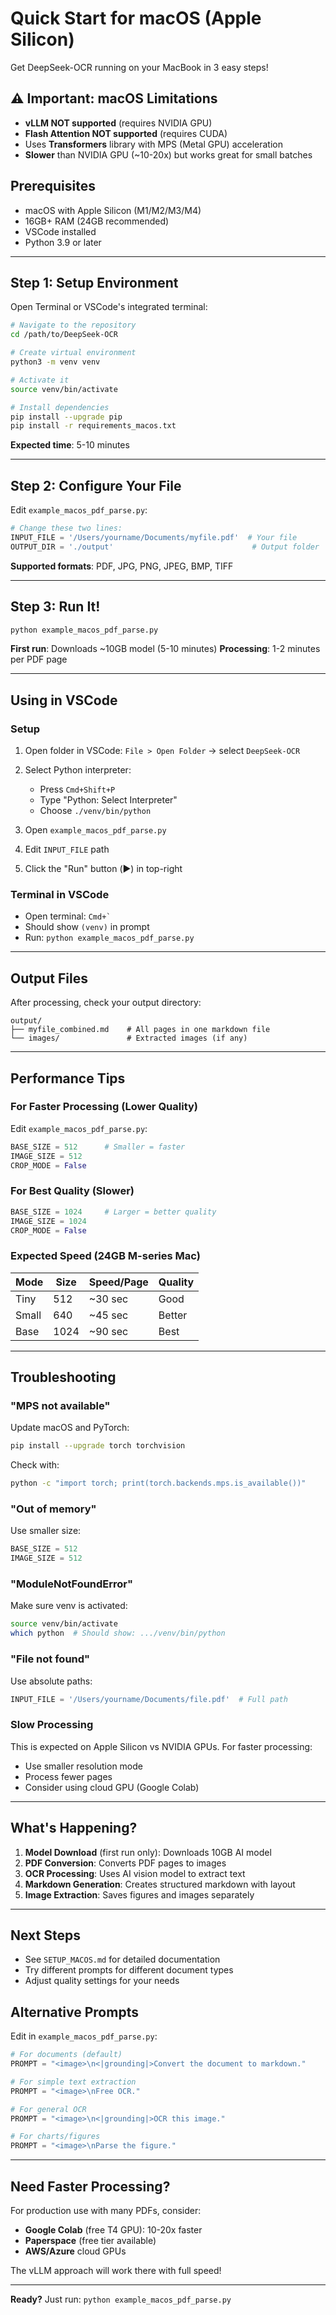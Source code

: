 # Quick Start for macOS (Apple Silicon)

Get DeepSeek-OCR running on your MacBook in 3 easy steps!

## ⚠️ Important: macOS Limitations

- **vLLM NOT supported** (requires NVIDIA GPU)
- **Flash Attention NOT supported** (requires CUDA)
- Uses **Transformers** library with MPS (Metal GPU) acceleration
- **Slower** than NVIDIA GPU (~10-20x) but works great for small batches

## Prerequisites

- macOS with Apple Silicon (M1/M2/M3/M4)
- 16GB+ RAM (24GB recommended)
- VSCode installed
- Python 3.9 or later

---

## Step 1: Setup Environment

Open Terminal or VSCode's integrated terminal:

```bash
# Navigate to the repository
cd /path/to/DeepSeek-OCR

# Create virtual environment
python3 -m venv venv

# Activate it
source venv/bin/activate

# Install dependencies
pip install --upgrade pip
pip install -r requirements_macos.txt
```

**Expected time**: 5-10 minutes

---

## Step 2: Configure Your File

Edit `example_macos_pdf_parse.py`:

```python
# Change these two lines:
INPUT_FILE = '/Users/yourname/Documents/myfile.pdf'  # Your file
OUTPUT_DIR = './output'                               # Output folder
```

**Supported formats**: PDF, JPG, PNG, JPEG, BMP, TIFF

---

## Step 3: Run It!

```bash
python example_macos_pdf_parse.py
```

**First run**: Downloads ~10GB model (5-10 minutes)
**Processing**: 1-2 minutes per PDF page

---

## Using in VSCode

### Setup

1. Open folder in VSCode: `File > Open Folder` → select `DeepSeek-OCR`
2. Select Python interpreter:
   - Press `Cmd+Shift+P`
   - Type "Python: Select Interpreter"
   - Choose `./venv/bin/python`

3. Open `example_macos_pdf_parse.py`
4. Edit `INPUT_FILE` path
5. Click the "Run" button (▶️) in top-right

### Terminal in VSCode

- Open terminal: `` Cmd+` ``
- Should show `(venv)` in prompt
- Run: `python example_macos_pdf_parse.py`

---

## Output Files

After processing, check your output directory:

```
output/
├── myfile_combined.md    # All pages in one markdown file
└── images/               # Extracted images (if any)
```

---

## Performance Tips

### For Faster Processing (Lower Quality)

Edit `example_macos_pdf_parse.py`:

```python
BASE_SIZE = 512      # Smaller = faster
IMAGE_SIZE = 512
CROP_MODE = False
```

### For Best Quality (Slower)

```python
BASE_SIZE = 1024     # Larger = better quality
IMAGE_SIZE = 1024
CROP_MODE = False
```

### Expected Speed (24GB M-series Mac)

| Mode  | Size | Speed/Page | Quality |
|-------|------|------------|---------|
| Tiny  | 512  | ~30 sec    | Good    |
| Small | 640  | ~45 sec    | Better  |
| Base  | 1024 | ~90 sec    | Best    |

---

## Troubleshooting

### "MPS not available"

Update macOS and PyTorch:
```bash
pip install --upgrade torch torchvision
```

Check with:
```bash
python -c "import torch; print(torch.backends.mps.is_available())"
```

### "Out of memory"

Use smaller size:
```python
BASE_SIZE = 512
IMAGE_SIZE = 512
```

### "ModuleNotFoundError"

Make sure venv is activated:
```bash
source venv/bin/activate
which python  # Should show: .../venv/bin/python
```

### "File not found"

Use absolute paths:
```python
INPUT_FILE = '/Users/yourname/Documents/file.pdf'  # Full path
```

### Slow Processing

This is expected on Apple Silicon vs NVIDIA GPUs. For faster processing:
- Use smaller resolution mode
- Process fewer pages
- Consider using cloud GPU (Google Colab)

---

## What's Happening?

1. **Model Download** (first run only): Downloads 10GB AI model
2. **PDF Conversion**: Converts PDF pages to images
3. **OCR Processing**: Uses AI vision model to extract text
4. **Markdown Generation**: Creates structured markdown with layout
5. **Image Extraction**: Saves figures and images separately

---

## Next Steps

- See `SETUP_MACOS.md` for detailed documentation
- Try different prompts for different document types
- Adjust quality settings for your needs

## Alternative Prompts

Edit in `example_macos_pdf_parse.py`:

```python
# For documents (default)
PROMPT = "<image>\n<|grounding|>Convert the document to markdown."

# For simple text extraction
PROMPT = "<image>\nFree OCR."

# For general OCR
PROMPT = "<image>\n<|grounding|>OCR this image."

# For charts/figures
PROMPT = "<image>\nParse the figure."
```

---

## Need Faster Processing?

For production use with many PDFs, consider:
- **Google Colab** (free T4 GPU): 10-20x faster
- **Paperspace** (free tier available)
- **AWS/Azure** cloud GPUs

The vLLM approach will work there with full speed!

---

**Ready?** Just run: `python example_macos_pdf_parse.py`
